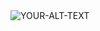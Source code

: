 <picture>
 <source media="(prefers-color-scheme: dark)" srcset="https://i.natgeofe.com/n/548467d8-c5f1-4551-9f58-6817a8d2c45e/NationalGeographic_2572187_square.jpg">
 <source media="(prefers-color-scheme: light)" srcset="https://i.natgeofe.com/n/548467d8-c5f1-4551-9f58-6817a8d2c45e/NationalGeographic_2572187_square.jpg">
 <img alt="YOUR-ALT-TEXT" src="YOUR-DEFAULT-IMAGE">
</picture>

